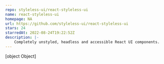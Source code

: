 ```yaml
---
repo: styleless-ui/react-styleless-ui
name: react-styleless-ui
homepage: NA
url: https://github.com/styleless-ui/react-styleless-ui
stars: 24
starredAt: 2022-08-24T19:22:52Z
description: |-
    Completely unstyled, headless and accessible React UI components.
---
```


[object Object]
